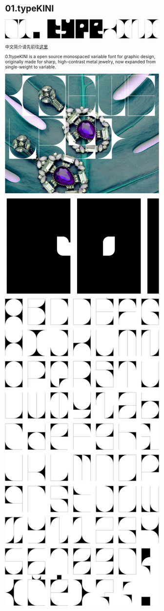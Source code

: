 # 01.typeKINI

<img src="img/01.typeKINI.svg" alt="title">

中文简介请先前往[这里](https://mp.weixin.qq.com/s/LMMyMxodzIC0UZkd4ybbkA)

0.1typeKINI is a open source monospaced variable font for graphic design, originally made for sharp, high-contrast metal jewelry, now expanded from single-weight to variable.

![jewelry](https://github.com/fatsKINI/01.typeKINI/blob/main/img/jew.jpg?raw=true)

![intro](https://github.com/fatsKINI/01.typeKINI/blob/main/img/1.gif?raw=true)

![letter](https://github.com/fatsKINI/01.typeKINI/blob/main/img/letter.svg?raw=true)